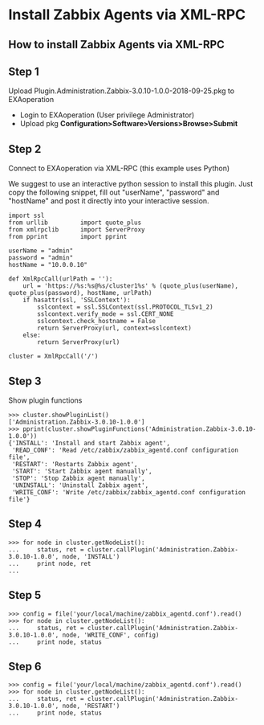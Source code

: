 # Install Zabbix Agents via XML-RPC 
## How to install Zabbix Agents via XML-RPC

## Step 1

Upload Plugin.Administration.Zabbix-3.0.10-1.0.0-2018-09-25.pkg to EXAoperation

* Login to EXAoperation (User privilege Administrator)
* Upload pkg **Configuration>Software>Versions>Browse>Submit**

## Step 2

Connect to EXAoperation via XML-RPC (this example uses Python)

We suggest to use an interactive python session to install this plugin. Just copy the following snippet, fill out "userName", "password" and "hostName" and post it directly into your interactive session.


```
import ssl
from urllib         import quote_plus
from xmlrpclib      import ServerProxy
from pprint 		import pprint

userName = "admin"
password = "admin"
hostName = "10.0.0.10"

def XmlRpcCall(urlPath = ''):
    url = 'https://%s:%s@%s/cluster1%s' % (quote_plus(userName), quote_plus(password), hostName, urlPath)
    if hasattr(ssl, 'SSLContext'):
        sslcontext = ssl.SSLContext(ssl.PROTOCOL_TLSv1_2)
        sslcontext.verify_mode = ssl.CERT_NONE
        sslcontext.check_hostname = False
        return ServerProxy(url, context=sslcontext)
    else:
        return ServerProxy(url)

cluster = XmlRpcCall('/')
```
## Step 3

Show plugin functions


```
>>> cluster.showPluginList()
['Administration.Zabbix-3.0.10-1.0.0']
>>> pprint(cluster.showPluginFunctions('Administration.Zabbix-3.0.10-1.0.0'))
{'INSTALL': 'Install and start Zabbix agent',
 'READ_CONF': 'Read /etc/zabbix/zabbix_agentd.conf configuration file',
 'RESTART': 'Restarts Zabbix agent',
 'START': 'Start Zabbix agent manually',
 'STOP': 'Stop Zabbix agent manually',
 'UNINSTALL': 'Uninstall Zabbix agent',
 'WRITE_CONF': 'Write /etc/zabbix/zabbix_agentd.conf configuration file'}
```
## Step 4


```
>>> for node in cluster.getNodeList():
...     status, ret = cluster.callPlugin('Administration.Zabbix-3.0.10-1.0.0', node, 'INSTALL')
...     print node, ret
...  
```
## Step 5


```
>>> config = file('your/local/machine/zabbix_agentd.conf').read()
>>> for node in cluster.getNodeList():
...     status, ret = cluster.callPlugin('Administration.Zabbix-3.0.10-1.0.0', node, 'WRITE_CONF', config)
...     print node, status
```
## Step 6


```
>>> config = file('your/local/machine/zabbix_agentd.conf').read()
>>> for node in cluster.getNodeList():
...     status, ret = cluster.callPlugin('Administration.Zabbix-3.0.10-1.0.0', node, 'RESTART')
...     print node, status 
```

